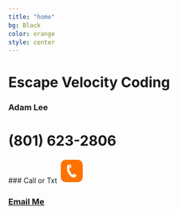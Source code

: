 ```yaml
---
title: "home"
bg: Black
color: orange
style: center
---
```

<!-- Global site tag (gtag.js) - Google Analytics -->

<!--<div class="icontain"><iframe src="https://www.youtube.com/embed/kEF75qdFaDo" allowfullscreen></iframe></div><br><br>-->

<!--<div class="icontain"><iframe src="//www.youtube.com/embed/VLzeWVlbWoY" allowfullscreen></iframe></div><br><br>-->


<!--<img src="img/GSM.png" alt="Great Scott Magic" width="70%" height="70%">-->

<h1>Escape Velocity Coding</h1>
<h3>Adam Lee</h3>

<h1>(801) 623-2806</h1>
### Call or Txt
<a href="tel:8013103395"><img src="img/phone icon.png" width="10%" height="10%"></a>


<!--<span class="fa-stack subtlecircle" style="font-size:100px; background:rgba(255,166,0,0.1)">
  <i class="fa fa-circle fa-stack-2x text-white"></i>
  <i class="fa fa-bicycle fa-stack-1x text-orange"></i>
</span>

# Magic is my passion!
{: .text-Blue}-->


<!--I love performing magic and giving back to the communities in which I live.-->

<!-- ### [Follow me on Facebook](https://www.facebook.com/lainewilkins)<br> -->
<!-- ### [Follow me on Instagram](https://www.instagram.com/lainewilkins)<br> -->
### <a href="mailto:adam.lee@evcoding.com">Email Me</a><br>
<!--<img src="img/Headshot with logo.jpg" width="40%" height = "40%" alt="Scott Chamberlain">-->
